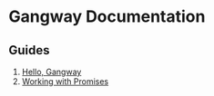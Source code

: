 # Gangway Documentation

## Guides

1. [Hello, Gangway](guides/hello-gangway.md)
2. [Working with Promises](guides/promises.md)
